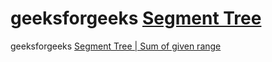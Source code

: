 # geeksforgeeks [Segment Tree](https://www.geeksforgeeks.org/segment-tree-data-structure/)



geeksforgeeks [Segment Tree | Sum of given range](https://www.geeksforgeeks.org/segment-tree-sum-of-given-range/)